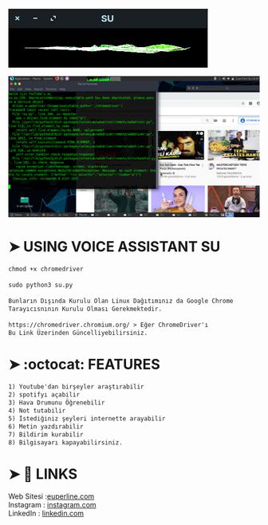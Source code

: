 ![](su.png)

![](su2.png)

# ➤ USING VOICE ASSISTANT SU
```
chmod +x chromedriver

sudo python3 su.py

Bunların Dışında Kurulu Olan Linux Dağıtımınız da Google Chrome 
Tarayıcısnının Kurulu Olması Gerekmektedir.

https://chromedriver.chromium.org/ > Eğer ChromeDriver'ı
Bu Link Üzerinden Güncelliyebilirsiniz.

```
# ➤ :octocat: FEATURES
```
1) Youtube'dan birşeyler araştırabilir
2) spotifyı açabilir
3) Hava Drumunu Öğrenebilir
4) Not tutabilir
5) İstediğiniz şeyleri internette arayabilir
6) Metin yazdırabilir
7) Bildirim kurabilir
8) Bilgisayarı kapayabilirsiniz.
```
# ➤ :book: LINKS

Web Sitesi :[euperline.com](euperline.com)
</br>
Instagram : [instagram.com](https://www.instagram.com/euperlineofficial/)
</br>
LinkedIn :  [linkedin.com](https://www.linkedin.com/company/euperline/)
